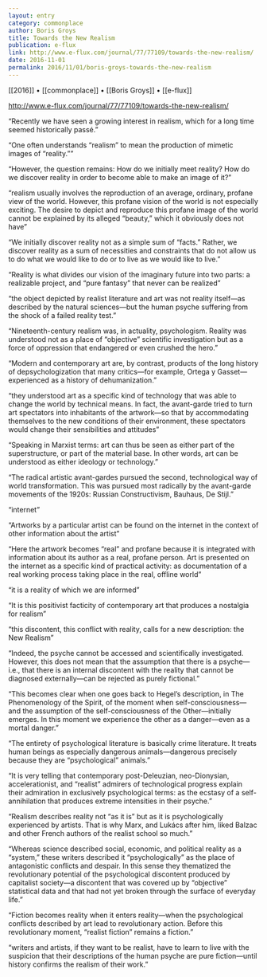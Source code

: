 ```yaml
---
layout: entry
category: commonplace
author: Boris Groys
title: Towards the New Realism
publication: e-flux
link: http://www.e-flux.com/journal/77/77109/towards-the-new-realism/
date: 2016-11-01
permalink: 2016/11/01/boris-groys-towards-the-new-realism
---
```


[[2016]] • [[commonplace]] • [[Boris Groys]] • [[e-flux]]

http://www.e-flux.com/journal/77/77109/towards-the-new-realism/

“Recently we have seen a growing interest in realism, which for a long time seemed historically passé.”

“One often understands “realism” to mean the production of mimetic images of “reality.””

“However, the question remains: How do we initially meet reality? How do we discover reality in order to become able to make an image of it?”

“realism usually involves the reproduction of an average, ordinary, profane view of the world. However, this profane vision of the world is not especially exciting. The desire to depict and reproduce this profane image of the world cannot be explained by its alleged “beauty,” which it obviously does not have”

“We initially discover reality not as a simple sum of “facts.” Rather, we discover reality as a sum of necessities and constraints that do not allow us to do what we would like to do or to live as we would like to live.”

“Reality is what divides our vision of the imaginary future into two parts: a realizable project, and “pure fantasy” that never can be realized”

“the object depicted by realist literature and art was not reality itself—as described by the natural sciences—but the human psyche suffering from the shock of a failed reality test.”

“Nineteenth-century realism was, in actuality, psychologism. Reality was understood not as a place of “objective” scientific investigation but as a force of oppression that endangered or even crushed the hero.”

“Modern and contemporary art are, by contrast, products of the long history of depsychologization that many critics—for example, Ortega y Gasset—experienced as a history of dehumanization.”

“they understood art as a specific kind of technology that was able to change the world by technical means. In fact, the avant-garde tried to turn art spectators into inhabitants of the artwork—so that by accommodating themselves to the new conditions of their environment, these spectators would change their sensibilities and attitudes”

“Speaking in Marxist terms: art can thus be seen as either part of the superstructure, or part of the material base. In other words, art can be understood as either ideology or technology.”

“The radical artistic avant-gardes pursued the second, technological way of world transformation. This was pursued most radically by the avant-garde movements of the 1920s: Russian Constructivism, Bauhaus, De Stijl.”

“internet”

“Artworks by a particular artist can be found on the internet in the context of other information about the artist”

“Here the artwork becomes “real” and profane because it is integrated with information about its author as a real, profane person. Art is presented on the internet as a specific kind of practical activity: as documentation of a real working process taking place in the real, offline world”

“it is a reality of which we are informed”

“It is this positivist facticity of contemporary art that produces a nostalgia for realism”

“this discontent, this conflict with reality, calls for a new description: the New Realism”

“Indeed, the psyche cannot be accessed and scientifically investigated. However, this does not mean that the assumption that there is a psyche—i.e., that there is an internal discontent with the reality that cannot be diagnosed externally—can be rejected as purely fictional.”

“This becomes clear when one goes back to Hegel’s description, in The Phenomenology of the Spirit, of the moment when self-consciousness—and the assumption of the self-consciousness of the Other—initially emerges. In this moment we experience the other as a danger—even as a mortal danger.”

“The entirety of psychological literature is basically crime literature. It treats human beings as especially dangerous animals—dangerous precisely because they are “psychological” animals.”

“It is very telling that contemporary post-Deleuzian, neo-Dionysian, accelerationist, and “realist” admirers of technological progress explain their admiration in exclusively psychological terms: as the ecstasy of a self-annihilation that produces extreme intensities in their psyche.”

“Realism describes reality not “as it is” but as it is psychologically experienced by artists. That is why Marx, and Lukács after him, liked Balzac and other French authors of the realist school so much.”

“Whereas science described social, economic, and political reality as a “system,” these writers described it “psychologically” as the place of antagonistic conflicts and despair. In this sense they thematized the revolutionary potential of the psychological discontent produced by capitalist society—a discontent that was covered up by “objective” statistical data and that had not yet broken through the surface of everyday life.”

“Fiction becomes reality when it enters reality—when the psychological conflicts described by art lead to revolutionary action. Before this revolutionary moment, “realist fiction” remains a fiction.”

“writers and artists, if they want to be realist, have to learn to live with the suspicion that their descriptions of the human psyche are pure fiction—until history confirms the realism of their work.”

